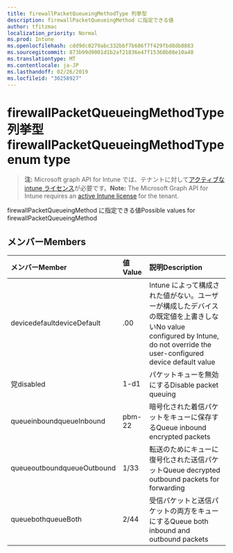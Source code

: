 ```yaml
---
title: firewallPacketQueueingMethodType 列挙型
description: firewallPacketQueueingMethod に指定できる値
author: tfitzmac
localization_priority: Normal
ms.prod: Intune
ms.openlocfilehash: cdd9dc0279abc332bbf7b686f7f429fbd8db8883
ms.sourcegitcommit: 873b99d9001d1b2af21836e47f15360b08e10a40
ms.translationtype: MT
ms.contentlocale: ja-JP
ms.lasthandoff: 02/26/2019
ms.locfileid: "30258927"
---
```

# <a name="firewallpacketqueueingmethodtype-enum-type"></a><span data-ttu-id="6733a-103">firewallPacketQueueingMethodType 列挙型</span><span class="sxs-lookup"><span data-stu-id="6733a-103">firewallPacketQueueingMethodType enum type</span></span>

> <span data-ttu-id="6733a-104">**注:** Microsoft graph API for Intune では、テナントに対して[アクティブな intune ライセンス](https://go.microsoft.com/fwlink/?linkid=839381)が必要です。</span><span class="sxs-lookup"><span data-stu-id="6733a-104">**Note:** The Microsoft Graph API for Intune requires an [active Intune license](https://go.microsoft.com/fwlink/?linkid=839381) for the tenant.</span></span>

<span data-ttu-id="6733a-105">firewallPacketQueueingMethod に指定できる値</span><span class="sxs-lookup"><span data-stu-id="6733a-105">Possible values for firewallPacketQueueingMethod</span></span>

## <a name="members"></a><span data-ttu-id="6733a-106">メンバー</span><span class="sxs-lookup"><span data-stu-id="6733a-106">Members</span></span>
|<span data-ttu-id="6733a-107">メンバー</span><span class="sxs-lookup"><span data-stu-id="6733a-107">Member</span></span>|<span data-ttu-id="6733a-108">値</span><span class="sxs-lookup"><span data-stu-id="6733a-108">Value</span></span>|<span data-ttu-id="6733a-109">説明</span><span class="sxs-lookup"><span data-stu-id="6733a-109">Description</span></span>|
|:---|:---|:---|
|<span data-ttu-id="6733a-110">devicedefault</span><span class="sxs-lookup"><span data-stu-id="6733a-110">deviceDefault</span></span>|<span data-ttu-id="6733a-111">.0</span><span class="sxs-lookup"><span data-stu-id="6733a-111">0</span></span>|<span data-ttu-id="6733a-112">Intune によって構成された値がない。ユーザーが構成したデバイスの既定値を上書きしない</span><span class="sxs-lookup"><span data-stu-id="6733a-112">No value configured by Intune, do not override the user-configured device default value</span></span>|
|<span data-ttu-id="6733a-113">党</span><span class="sxs-lookup"><span data-stu-id="6733a-113">disabled</span></span>|<span data-ttu-id="6733a-114">1-d</span><span class="sxs-lookup"><span data-stu-id="6733a-114">1</span></span>|<span data-ttu-id="6733a-115">パケットキューを無効にする</span><span class="sxs-lookup"><span data-stu-id="6733a-115">Disable packet queuing</span></span>|
|<span data-ttu-id="6733a-116">queueinbound</span><span class="sxs-lookup"><span data-stu-id="6733a-116">queueInbound</span></span>|<span data-ttu-id="6733a-117">pbm-2</span><span class="sxs-lookup"><span data-stu-id="6733a-117">2</span></span>|<span data-ttu-id="6733a-118">暗号化された着信パケットをキューに保存する</span><span class="sxs-lookup"><span data-stu-id="6733a-118">Queue inbound encrypted packets</span></span>|
|<span data-ttu-id="6733a-119">queueoutbound</span><span class="sxs-lookup"><span data-stu-id="6733a-119">queueOutbound</span></span>|<span data-ttu-id="6733a-120">1/3</span><span class="sxs-lookup"><span data-stu-id="6733a-120">3</span></span>|<span data-ttu-id="6733a-121">転送のためにキューに復号化された送信パケット</span><span class="sxs-lookup"><span data-stu-id="6733a-121">Queue decrypted outbound packets for forwarding</span></span>|
|<span data-ttu-id="6733a-122">queueboth</span><span class="sxs-lookup"><span data-stu-id="6733a-122">queueBoth</span></span>|<span data-ttu-id="6733a-123">2/4</span><span class="sxs-lookup"><span data-stu-id="6733a-123">4</span></span>|<span data-ttu-id="6733a-124">受信パケットと送信パケットの両方をキューにする</span><span class="sxs-lookup"><span data-stu-id="6733a-124">Queue both inbound and outbound packets</span></span>|



